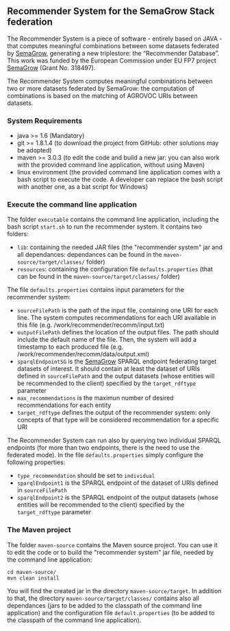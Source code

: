 ## Recommender System for the SemaGrow Stack federation

The Recommender System is a piece of software - entirely based on JAVA - that computes meaningful combinations 
between some datasets federated by [SemaGrow](http://www.semagrow.eu/), generating a new triplestore: the “Recommender Database”. 
This work was funded by the European Commission under EU FP7 project [SemaGrow](http://www.semagrow.eu/) (Grant No. 318497).

The Recommender System computes meaningful combinations between two or more datasets federated by SemaGrow: 
the computation of combinations is based on the matching of AGROVOC URIs between datasets.

### System Requirements

- java >= 1.6 (Mandatory)
- git >= 1.8.1.4 (to download the project from GitHub: other solutions may be adopted)
- maven >= 3.0.3 (to edit the code and build a new jar: you can also work with the provided command line application, without using Maven)
- linux environment (the provided command line application comes with a bash script to execute the code. A developer can replace the bash script with another one, as a bat script for Windows)

### Execute the command line application

The folder `executable` contains the command line application, including the bash script `start.sh` to run the recommender system. It contains two folders:
- `lib`: containing the needed JAR files (the "recommender system" jar and all dependances: dependances can be found in the `maven-source/target/classes/` folder)
- `resources`: containing the configuration file `defaults.properties` (that can be found in the `maven-source/target/classes/` folder)

The file `defaults.properties` contains input parameters for the recommender system:
* `sourceFilePath` is the path of the input file, containing one URI for each line. The system computes recommendations for each URI available in this file (e.g. /work/recommender/recomm/input.txt)
* `outputFilePath` defines the location of the output files. The path should include the default name of the file. Then, the system will add a timestamp to each produced file (e.g. /work/recommender/recomm/data/output.xml)
* `sparqlEndpointSG` is the [SemaGrow](http://www.semagrow.eu/) SPARQL endpoint federating target datasets of interest. It should contain at least the dataset of URIs defined in `sourceFilePath` and the output datasets (whose entities will be recommended to the client) specified by the `target_rdftype` parameter
* `max_recommendations` is the maximun number of desired recommendations for each entity
* `target_rdftype` defines the output of the recommender system: only concepts of that type will be considered recommendation for a specific URI

The Recommender System can run also by querying two individual SPARQL endpoints (for more than two endpoints, there is the need to use the federated mode). In the file `defaults.properties` simply configure the following properties:
* `type_recommendation` should be set to `individual` 
* `sparqlEndpoint1` is the SPARQL endpoint of the dataset of URIs defined in `sourceFilePath` 
* `sparqlEndpoint2` is the SPARQL endpoint of the output datasets (whose entities will be recommended to the client) specified by the `target_rdftype` parameter

### The Maven project

The folder `maven-source` contains the Maven source project. You can use it to edit the code or to build the "recommender system" jar file, needed by the command line application:

`cd maven-source/`   
`mvn clean install`  

You will find the created jar in the directory `maven-source/target`. In addition to that, the directory `maven-source/target/classes/` contains also all dependances (jars to be added to the classpath of the command line application) and the configuration file `default.properties` (to be added to the classpath of the command line application).
